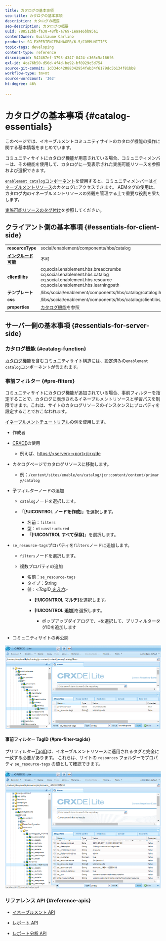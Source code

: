 ```yaml
---
title: カタログの基本事項
seo-title: カタログの基本事項
description: カタログの概要
seo-description: カタログの概要
uuid: 788512bb-fa38-48fb-a769-1eaae6bb95a1
contentOwner: Guillaume Carlino
products: SG_EXPERIENCEMANAGER/6.5/COMMUNITIES
topic-tags: developing
content-type: reference
discoiquuid: 542467ef-3793-4347-8424-c365c5a166f6
exl-id: 4ca76b50-d56d-4f4d-be92-bf8929c5d754
source-git-commit: 1d334c42088342954feb34f6179dc5b134f81bb8
workflow-type: tm+mt
source-wordcount: '362'
ht-degree: 46%

---
```


# カタログの基本事項 {#catalog-essentials}

このページでは、イネーブルメントコミュニティサイトのカタログ機能の操作に関する基本情報をまとめています。

コミュニティサイトにカタログ機能が用意されている場合、コミュニティメンバーは、その機能を使用して、カタログに一覧表示された実施可能リソースを参照および選択できます。

[ `enablement catalog`コンポーネント](catalog.md)を使用すると、コミュニティメンバーは[イネーブルメントリソース](resources.md)のカタログにアクセスできます。 AEMタグの使用は、カタログ内のイネーブルメントリソースの外観を管理する上で重要な役割を果たします。

[実施可能リソースのタグ付け](tag-resources.md)を参照してください。

## クライアント側の基本事項 {#essentials-for-client-side}

<table>
 <tbody>
  <tr>
   <td> <strong>resourceType</strong></td>
   <td>social/enablement/components/hbs/catalog</td>
  </tr>
  <tr>
   <td> <a href="scf.md#add-or-include-a-communities-component"><strong>インクルード可能</strong></a></td>
   <td>不可</td>
  </tr>
  <tr>
   <td> <a href="clientlibs.md"><strong>clientllibs</strong></a></td>
   <td>cq.social.enablement.hbs.breadcrumbs<br /> cq.social.enablement.hbs.catalog<br /> cq.social.enablement.hbs.resource<br /> cq.social.enablement.hbs.learningpath</td>
  </tr>
  <tr>
   <td> <strong>テンプレート</strong></td>
   <td> /libs/social/enablement/components/hbs/catalog/catalog.hbs<br /> </td>
  </tr>
  <tr>
   <td> <strong>css</strong></td>
   <td> /libs/social/enablement/components/hbs/catalog/clientlibs/catalog.css</td>
  </tr>
  <tr>
   <td><strong> properties</strong></td>
   <td><a href="catalog.md">カタログ機能</a>を参照</td>
  </tr>
 </tbody>
</table>

## サーバー側の基本事項 {#essentials-for-server-side}

### カタログ機能 {#catalog-function}

[カタログ機能](functions.md#catalog-function)を含むコミュニティサイト構造には、設定済みの`enablement catalog`コンポーネントが含まれます。

### 事前フィルター {#pre-filters}

コミュニティサイトにカタログ機能が追加されている場合、事前フィルターを指定することで、カタログに表示されるイネーブルメントリソースと学習パスを制限できます。これは、サイトのカタログリソースのインスタンスにプロパティを設定することでおこなわれます。

[イネーブルメントチュートリアル](getting-started-enablement.md)の例を使用します。

* 作成者
* [CRXDE](../../help/sites-developing/developing-with-crxde-lite.md)の使用

   * 例えば、[https://&lt;server>:&lt;port>/crx/de](http://localhost:4502/crx/de)

* カタログページでカタログリソースに移動します。

   * 例：`/content/sites/enable/en/catalog/jcr:content/content/primary/catalog`

* 子フィルターノードの追加

   * `catalog`ノードを選択します。
   * 「**[!UICONTROL ノードを作成]**」を選択します。

      * 名前：`filters`
      * 型：`nt:unstructured`
      * 「**[!UICONTROL すべて保存]**」を選択します。

* `se_resource-tags`プロパティを`filters`ノードに追加します。

   * `filters`ノードを選択します。
   * 複数プロパティの追加

      * 名前：`se_resource-tags`
      * タイプ：String
      * 値：&lt;*TagID[ を入力](#pre-filter-tagids)>*
         * **[!UICONTROL マルチ]**&#x200B;を選択します。
         * **[!UICONTROL 追加]**&#x200B;を選択します。

            * ポップアップダイアログで、`+`を選択して、プリフィルタータグIDを追加します

* コミュニティサイトの再公開

![configure-catalog](assets/configure-catalog.png)

#### 事前フィルター TagID {#pre-filter-tagids}

プリフィルター[TagID](../../help/sites-developing/framework.md#tagid)は、イネーブルメントリソースに適用されるタグと完全に一致する必要があります。 これらは、サイトの `resources` フォルダーでプロパティ `se_resource-tags` の値として確認できます。

![configure-filters](assets/configure-catalog1.png)

### リファレンス API {#reference-apis}

* [イネーブルメント API](https://helpx.adobe.com/experience-manager/6-5/sites/developing/using/reference-materials/javadoc/com/adobe/cq/social/enablement/reporting/model/api/package-summary.html)

* [レポート API](https://helpx.adobe.com/experience-manager/6-5/sites/developing/using/reference-materials/javadoc/com/adobe/cq/social/reporting/dv/api/package-summary.html)

* [レポート分析 API](https://helpx.adobe.com/experience-manager/6-5/sites/developing/using/reference-materials/javadoc/com/adobe/cq/social/reporting/dv/model/api/package-summary.html)
